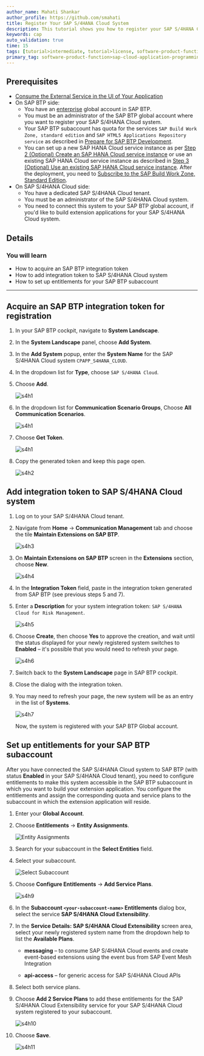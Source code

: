 ```yaml
---
author_name: Mahati Shankar
author_profile: https://github.com/smahati
title: Register Your SAP S/4HANA Cloud System
description: This tutorial shows you how to register your SAP S/4HANA Cloud system in your SAP BTP cockpit.
keywords: cap
auto_validation: true
time: 15
tags: [tutorial>intermediate, tutorial>license, software-product-function>sap-cloud-application-programming-model, programming-tool>node-js, software-product>sap-business-technology-platform, software-product>sap-api-management, software-product>sap-hana-cloud, software-product>sap-s-4hana-cloud]
primary_tag: software-product-function>sap-cloud-application-programming-model
---
```

## Prerequisites
 - [Consume the External Service in the UI of Your Application](../Ext-Service-Consume-UI)
 - On SAP BTP side:
    - You have an [enterprise](https://help.sap.com/viewer/65de2977205c403bbc107264b8eccf4b/Cloud/en-US/171511cc425c4e079d0684936486eee6.html) global account in SAP BTP.
    - You must be an administrator of the SAP BTP global account where you want to register your SAP S/4HANA Cloud system.
    - Your SAP BTP subaccount has quota for the services `SAP Build Work Zone, standard edition` and `SAP HTML5 Applications Repository service` as described in [Prepare for SAP BTP Development](../Prepare-BTP).
    - You can set up a new SAP HANA Cloud service instance as per [Step 2 (Optional) Create an SAP HANA Cloud service instance](../HANA-Cloud-Setup) or use an existing SAP HANA Cloud service instance as described in [Step 3 (Optional) Use an existing SAP HANA Cloud service instance](../HANA-Cloud-Setup). After the deployment, you need to [Subscribe to the SAP Build Work Zone, Standard Edition](../Work-Zone-Subscribe).
 - On SAP S/4HANA Cloud side:
    - You have a dedicated SAP S/4HANA Cloud tenant.
    - You must be an administrator of the SAP S/4HANA Cloud system.
    - You need to connect this system to your SAP BTP global account, if you'd like to build extension applications for your SAP S/4HANA Cloud system.

<!--INTERNAL

(IMPORTANT: You need to use [AWS Canary landscape](https://cockpit.sap.hana.ondemand.com/cockpit/#/globalaccount/6a8e3c4e-77ea-482c-b37b-4ce687a8bfe0/accountModel&//?section=SubaccountsSection&view=TilesView) - required quotas can be added in the [Control Center](https://int.controlcenter.ondemand.com/index.html))

      TODO: Doesn't work. Checking with responsible

      ## Get an SAP S/4HANA Cloud System

      1. Open [https://www.sap.com/products/s4hana-erp/trial.html](https://www.sap.com/products/s4hana-erp/trial.html).
      1. Choose **Start your 14-day cloud trial**.
      2. Register ...
      3. Choose **Click here to start your trial**.
-->

## Details
### You will learn
 - How to acquire an SAP BTP integration token
 - How to add integration token to SAP S/4HANA Cloud system
 - How to set up entitlements for your SAP BTP subaccount
---

## Acquire an SAP BTP integration token for registration

1. In your SAP BTP cockpit, navigate to **System Landscape**.

2. In the **System Landscape** panel, choose **Add System**.

3. In the **Add System** popup, enter the **System Name** for the SAP S/4HANA Cloud system `CPAPP_S4HANA_CLOUD`.

4. In the dropdown list for **Type**, choose `SAP S/4HANA Cloud`.

5. Choose **Add**.

      ![s4h1](markdown/images/s4cloud/s4h1.png)

6. In the dropdown list for **Communication Scenario Groups**, Choose **All Communication Scenarios**.

      ![s4h1](markdown/images/s4cloud/s4h1_get_token.png)

6. Choose **Get Token**.

      ![s4h1](markdown/images/s4cloud/s4h1_get_token2.png)

7. Copy the generated token and keep this page open.

      ![s4h2](markdown/images/s4cloud/s4h2.png)

## Add integration token to SAP S/4HANA Cloud system

1. Log on to your SAP S/4HANA Cloud tenant.

2. Navigate from **Home** &rarr; **Communication Management** tab and choose the tile **Maintain Extensions on SAP BTP**.

      ![s4h3](markdown/images/s4cloud/s4h3.png)

3. On **Maintain Extensions on SAP BTP** screen in the **Extensions** section, choose **New**.


      ![s4h4](markdown/images/s4cloud/s4h4.png)

4. In the **Integration Token** field, paste in the integration token generated from SAP BTP (see previous steps 5 and 7).

5. Enter a **Description** for your system integration token: `SAP S/4HANA Cloud for Risk Management`.

      ![s4h5](markdown/images/s4cloud/s4h5.png)

6. Choose **Create**, then choose **Yes** to approve the creation, and wait until the status displayed for your newly registered system switches to **Enabled** – it's possible that you would need to refresh your page.

      ![s4h6](markdown/images/s4cloud/s4h6.png)

7. Switch back to the **System Landscape** page in SAP BTP cockpit.

8. Close the dialog with the integration token.

9. You may need to refresh your page, the new system will be as an entry in the list of **Systems**.

      ![s4h7](markdown/images/s4cloud/s4h7.png)

   Now, the system is registered with your SAP BTP Global account.

## Set up entitlements for your SAP BTP subaccount

After you have connected the SAP S/4HANA Cloud system to SAP BTP (with status **Enabled** in your SAP S/4HANA Cloud tenant), you need to configure entitlements to make this system accessible in the SAP BTP subaccount in which you want to build your extension application. You configure the entitlements and assign the corresponding quota and service plans to the subaccount in which the extension application will reside.

1. Enter your **Global Account**.

2. Choose **Entitlements** &rarr; **Entity Assignments**.

      ![Entity Assignments](markdown/images/s4cloud/entity_assignments.png)

3. Search for your subaccount in the **Select Entities** field.

4. Select your subaccount.

      ![Select Subaccount](markdown/images/s4cloud/select_subaccount.png)

5. Choose **Configure Entitlements** &rarr; **Add Service Plans**.

      ![s4h9](markdown/images/s4cloud/s4h9.png)

6. In the **Subaccount `<your-subaccount-name>` Entitlements** dialog box, select the service **SAP S/4HANA Cloud Extensibility**.

7. In the **Service Details: SAP S/4HANA Cloud Extensibility** screen area, select your newly registered system name from the dropdown help to list the **Available Plans**.

      - **messaging** – to consume SAP S/4HANA Cloud events and create event-based extensions using the event bus from SAP Event Mesh Integration

      - **api-access** – for generic access for SAP S/4HANA Cloud APIs

8. Select both service plans.

9. Choose **Add 2 Service Plans** to add these entitlements for the SAP S/4HANA Cloud Extensibility service for your SAP S/4HANA Cloud system registered to your subaccount.

      ![s4h10](markdown/images/s4cloud/s4h10.png)

10. Choose **Save**.

      ![s4h11](markdown/images/s4cloud/s4h11.png)


<!-- [VALIDATE_1] -->